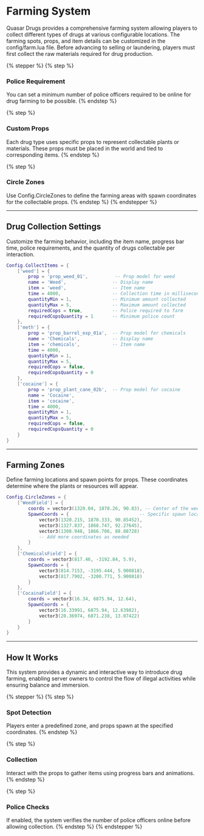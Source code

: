 # Farming System

Quasar Drugs provides a comprehensive farming system allowing players to collect different types of drugs at various configurable locations. The farming spots, props, and item details can be customized in the config/farm.lua file. Before advancing to selling or laundering, players must first collect the raw materials required for drug production.

{% stepper %}
{% step %}
### Police Requirement

You can set a minimum number of police officers required to be online for drug farming to be possible.
{% endstep %}

{% step %}
### Custom Props

Each drug type uses specific props to represent collectable plants or materials. These props must be placed in the world and tied to corresponding items.
{% endstep %}

{% step %}
### Circle Zones

Use Config.CircleZones to define the farming areas with spawn coordinates for the collectable props.
{% endstep %}
{% endstepper %}

***

## Drug Collection Settings

Customize the farming behavior, including the item name, progress bar time, police requirements, and the quantity of drugs collectable per interaction.

```lua
Config.CollectItems = {
    ['weed'] = {
        prop = 'prop_weed_01',          -- Prop model for weed
        name = 'Weed',                 -- Display name
        item = 'weed',                 -- Item name
        time = 4000,                   -- Collection time in milliseconds
        quantityMin = 1,               -- Minimum amount collected
        quantityMax = 5,               -- Maximum amount collected
        requiredCops = true,           -- Police required to farm
        requiredCopsQuantity = 1       -- Minimum police count
    },
    ['meth'] = {
        prop = 'prop_barrel_exp_01a',  -- Prop model for chemicals
        name = 'Chemicals',            -- Display name
        item = 'chemicals',            -- Item name
        time = 4000,
        quantityMin = 1,
        quantityMax = 5,
        requiredCops = false,
        requiredCopsQuantity = 0
    },
    ['cocaine'] = {
        prop = 'prop_plant_cane_02b',  -- Prop model for cocaine
        name = 'Cocaine',
        item = 'cocaine',
        time = 4000,
        quantityMin = 1,
        quantityMax = 5,
        requiredCops = false,
        requiredCopsQuantity = 0
    }
}
```

***

## Farming Zones

Define farming locations and spawn points for props. These coordinates determine where the plants or resources will appear.

```lua
Config.CircleZones = {
    ['WeedField'] = {
        coords = vector3(1320.04, 1870.26, 90.83), -- Center of the weed field
        SpawnCoords = {                          -- Specific spawn locations for props
            vector3(1320.215, 1870.333, 90.85452),
            vector3(1327.837, 1868.747, 92.27645),
            vector3(1308.948, 1866.706, 88.88728)
            -- Add more coordinates as needed
        }
    },
    ['ChemicalsField'] = {
        coords = vector3(817.46, -3192.84, 5.9),
        SpawnCoords = {
            vector3(814.7153, -3195.444, 5.900818),
            vector3(817.7902, -3200.771, 5.900818)
        }
    },
    ['CocainaField'] = {
        coords = vector3(16.34, 6875.94, 12.64),
        SpawnCoords = {
            vector3(16.33991, 6875.94, 12.63982),
            vector3(20.36974, 6871.238, 13.07422)
        }
    }
}
```

***

## How It Works

This system provides a dynamic and interactive way to introduce drug farming, enabling server owners to control the flow of illegal activities while ensuring balance and immersion.

{% stepper %}
{% step %}
### Spot Detection

Players enter a predefined zone, and props spawn at the specified coordinates.
{% endstep %}

{% step %}
### Collection

Interact with the props to gather items using progress bars and animations.
{% endstep %}

{% step %}
### Police Checks

If enabled, the system verifies the number of police officers online before allowing collection.
{% endstep %}
{% endstepper %}
